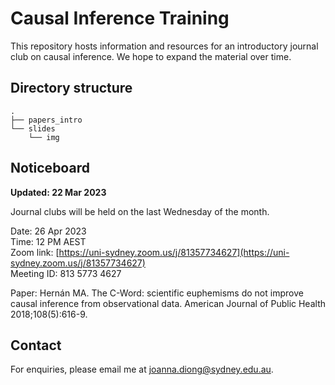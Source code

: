 # Causal Inference Training

This repository hosts information and resources for an introductory journal club on causal inference.
We hope to expand the material over time.


## Directory structure

```
.
├── papers_intro
└── slides
    └── img
```


## Noticeboard

__Updated: 22 Mar 2023__


Journal clubs will be held on the last Wednesday of the month.

Date: 26 Apr 2023 \
Time: 12 PM AEST \
Zoom link: [https://uni-sydney.zoom.us/j/81357734627](https://uni-sydney.zoom.us/j/81357734627) \
Meeting ID: 813 5773 4627 

Paper: Hernán MA. The C-Word: scientific euphemisms do not improve causal inference from observational data. American Journal of Public Health 2018;108(5):616-9.


## Contact

For enquiries, please email me at [joanna.diong@sydney.edu.au](mailto:joanna.diong@sydney.edu.au).

